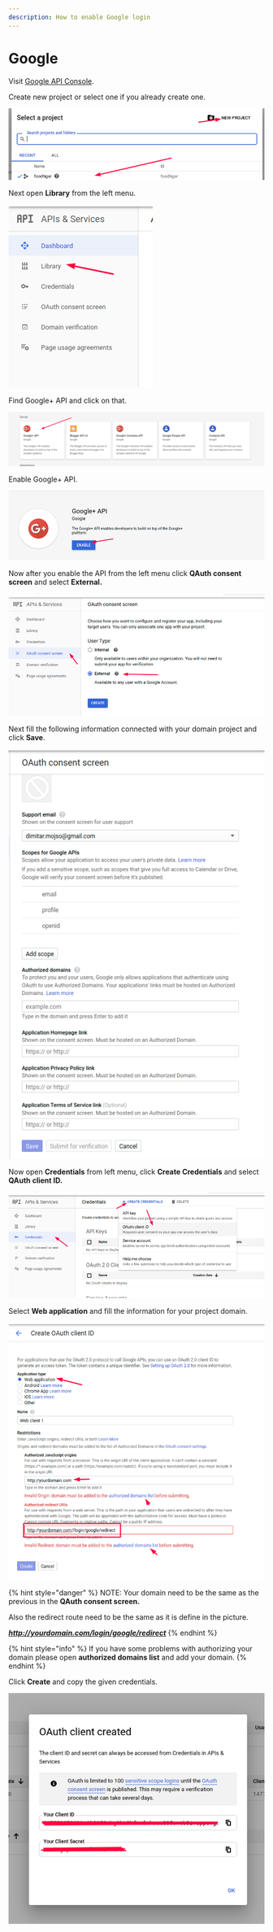 ```yaml
---
description: How to enable Google login
---
```


# Google

Visit [Google API Console](https://console.developers.google.com/).

Create new project or select one if you already create one.

![](../.gitbook/assets/sss%20%2810%29.png)

Next open **Library** from the left menu.

![](../.gitbook/assets/sss%20%287%29.png)

Find Google+ API and click on that.

![](../.gitbook/assets/sss%20%288%29.png)

Enable Google+ API.

![](../.gitbook/assets/sss%20%289%29.png)

Now after you enable the API from the left menu click **QAuth consent screen** and select **External.**

![](../.gitbook/assets/sss.png)

Next fill the following information connected with your domain project and click **Save**.

![](../.gitbook/assets/sss%20%283%29.png)

Now open **Credentials** from left menu, click **Create Credentials** and select **QAuth client ID.**

![](../.gitbook/assets/sss%20%281%29.png)

Select **Web application** and fill the information for your project domain.

![](../.gitbook/assets/sss%20%282%29.png)

{% hint style="danger" %}
NOTE: Your domain need to be the same as the previous in the **QAuth consent screen.**

Also the redirect route need to be the same as it is define in the picture.

_**http://yourdomain.com/login/google/redirect**_
{% endhint %}

{% hint style="info" %}
If you have some problems with authorizing your domain please open **authorized domains list** and add your domain. 
{% endhint %}

Click **Create** and copy the given credentials.

![](../.gitbook/assets/sss%20%2817%29.png)













